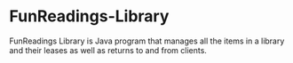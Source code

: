 # FunReadings-Library
FunReadings Library is Java program that manages all the items in a library and their leases as well as returns to and from clients.
